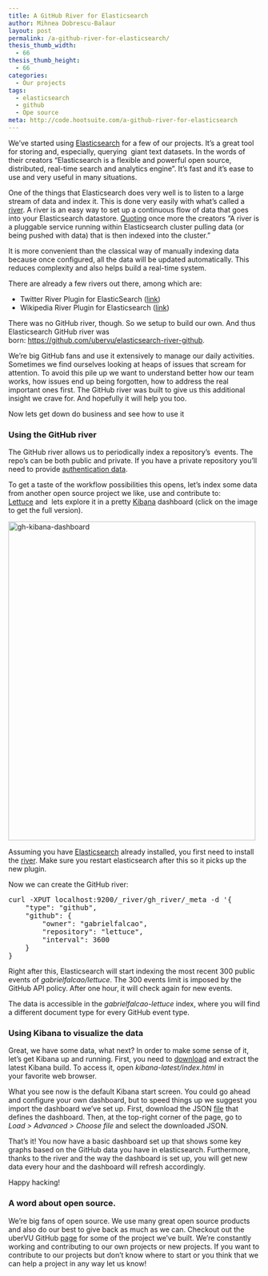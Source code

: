```yaml
---
title: A GitHub River for Elasticsearch
author: Mihnea Dobrescu-Balaur
layout: post
permalink: /a-github-river-for-elasticsearch/
thesis_thumb_width:
  - 66
thesis_thumb_height:
  - 66
categories:
  - Our projects
tags:
  - elasticsearch
  - github
  - Ope source
meta: http://code.hootsuite.com/a-github-river-for-elasticsearch
---
```

We&#8217;ve started using [Elasticsearch][1] for a few of our projects. It&#8217;s a great tool for storing and, especially, querying  giant text datasets. In the words of their creators &#8220;Elasticsearch is a flexible and powerful open source, distributed, real-time search and analytics engine&#8221;. It&#8217;s fast and it&#8217;s ease to use and very useful in many situations.

One of the things that Elasticsearch does very well is to listen to a large stream of data and index it. This is done very easily with what&#8217;s called a [river][2]. A river is an easy way to set up a continuous flow of data that goes into your Elasticsearch datastore. [Quoting][3] once more the creators &#8220;A river is a pluggable service running within Elasticsearch cluster pulling data (or being pushed with data) that is then indexed into the cluster.&#8221;

It is more convenient than the classical way of manually indexing data because once configured, all the data will be updated automatically. This reduces complexity and also helps build a real-time system.

There are already a few rivers out there, among which are:

*   Twitter River Plugin for ElasticSearch ([link][4])
*   Wikipedia River Plugin for Elasticsearch ([link][5])

There was no GitHub river, though. So we setup to build our own. And thus Elasticsearch GitHub river was born: <https://github.com/ubervu/elasticsearch-river-github>.

We&#8217;re big GitHub fans and use it extensively to manage our daily activities. Sometimes we find ourselves looking at heaps of issues that scream for attention. To avoid this pile up we want to understand better how our team works, how issues end up being forgotten, how to address the real important ones first. The GitHub river was built to give us this additional insight we crave for. And hopefully it will help you too.

Now lets get down do business and see how to use it

### Using the GitHub river

The GitHub river allows us to periodically index a repository&#8217;s  events. The repo&#8217;s can be both public and private. If you have a private repository you&#8217;ll need to provide [authentication data][6].

To get a taste of the workflow possibilities this opens, let&#8217;s index some data from another open source project we like, use and contribute to: [Lettuce][7] and  lets explore it in a pretty [Kibana][8] dashboard (click on the image to get the full version).

<a href="{{ site.url }}/images/wordpress/2014/02/gh-kibana-dashboard.png" target="_blank"><img class="wp-image-149 aligncenter" alt="gh-kibana-dashboard" src="{{ site.url }}/images/wordpress/2014/02/gh-kibana-dashboard.png" width="494" height="636" /></a>

Assuming you have [Elasticsearch][9] already installed, you first need to install the [river][10]. Make sure you restart elasticsearch after this so it picks up the new plugin.

Now we can create the GitHub river:

<pre>curl -XPUT localhost:9200/_river/gh_river/_meta -d '{
    "type": "github",
    "github": {
        "owner": "gabrielfalcao",
        "repository": "lettuce",
        "interval": 3600
    }
}</pre>

Right after this, Elasticsearch will start indexing the most recent 300 public events of *gabrielfalcao/lettuce*. The 300 events limit is imposed by the GitHub API policy. After one hour, it will check again for new events.

The data is accessible in the *gabrielfalcao-lettuce* index, where you will find a different document type for every GitHub event type.

### Using Kibana to visualize the data

Great, we have some data, what next? In order to make some sense of it, let&#8217;s get Kibana up and running. First, you need to [download][11] and extract the latest Kibana build. To access it, open *kibana-latest/index.html* in your favorite web browser.

What you see now is the default Kibana start screen. You could go ahead and configure your own dashboard, but to speed things up we suggest you import the dashboard we&#8217;ve set up. First, download the JSON [file][12] that defines the dashboard. Then, at the top-right corner of the page, go to *Load > Advanced > Choose file* and select the downloaded JSON.

That&#8217;s it! You now have a basic dashboard set up that shows some key graphs based on the GitHub data you have in elasticsearch. Furthermore, thanks to the river and the way the dashboard is set up, you will get new data every hour and the dashboard will refresh accordingly.

Happy hacking!

### A word about open source.

We&#8217;re big fans of open source. We use many great open source products and also do our best to give back as much as we can. Checkout out the uberVU GitHub [page][13] for some of the project we&#8217;ve built. We&#8217;re constantly working and contributing to our own projects or new projects. If you want to contribute to our projects but don&#8217;t know where to start or you think that we can help a project in any way let us know!

<div class="addtoany_share_save_container addtoany_content_bottom">
  <div class="a2a_kit a2a_kit_size_32 addtoany_list a2a_target" id="wpa2a_9">
    <a class="a2a_button_facebook" href="http://www.addtoany.com/add_to/facebook?linkurl=http%3A%2F%2Fdev.ubervu.com%2Fa-github-river-for-elasticsearch%2F&linkname=A%20GitHub%20River%20for%20Elasticsearch" title="Facebook" rel="nofollow" target="_blank"></a><a class="a2a_button_twitter" href="http://www.addtoany.com/add_to/twitter?linkurl=http%3A%2F%2Fdev.ubervu.com%2Fa-github-river-for-elasticsearch%2F&linkname=A%20GitHub%20River%20for%20Elasticsearch" title="Twitter" rel="nofollow" target="_blank"></a><a class="a2a_button_google_plus" href="http://www.addtoany.com/add_to/google_plus?linkurl=http%3A%2F%2Fdev.ubervu.com%2Fa-github-river-for-elasticsearch%2F&linkname=A%20GitHub%20River%20for%20Elasticsearch" title="Google+" rel="nofollow" target="_blank"></a><a class="a2a_dd addtoany_share_save" href="http://www.addtoany.com/share_save"></a>
  </div>
</div>

 [1]: http://www.elasticsearch.org/
 [2]: http://www.elasticsearch.org/blog/the-river/
 [3]: http://www.elasticsearch.org/guide/en/elasticsearch/rivers/current/index.html
 [4]: https://github.com/elasticsearch/elasticsearch-river-twitter/
 [5]: https://github.com/elasticsearch/elasticsearch-river-wikipedia/blob/master/README.md
 [6]: https://github.com/uberVU/elasticsearch-river-github/blob/master/README.md
 [7]: https://github.com/gabrielfalcao/lettuce
 [8]: http://www.elasticsearch.org/overview/kibana/
 [9]: http://www.elasticsearch.org/overview/elkdownloads/
 [10]: http://www.elasticsearch.org/guide/en/elasticsearch/reference/current/modules-plugins.html
 [11]: http://download.elasticsearch.org/kibana/kibana/kibana-latest.zip
 [12]: http://data.mihneadb.net/gh-kibana.json
 [13]: https://github.com/ubervu/